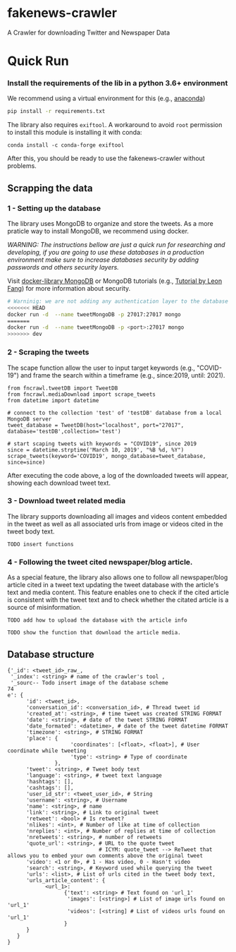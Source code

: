 # fakenews-crawler
A Crawler for downloading Twitter and Newspaper Data

# Quick Run

### Install the requirements of the lib in a python 3.6+ environment

We recommend using a virtual environment for this (e.g., [anaconda](https://www.anaconda.com/products/individual))

``` bash
pip install -r requirements.txt
```

The library also requires `exiftool`. A workaround to avoid `root` permission to install this module is installing it with conda:

```
conda install -c conda-forge exiftool
```

After this, you should be ready to use the fakenews-crawler without problems.

## Scrapping the data

### 1 -  Setting up the database

The library uses MongoDB to organize and store the tweets.
As a more praticle way to install MongoDB, we recommend using docker.

*WARNING: The instructions bellow are just a quick run for researching and developing, if you are going to use these databases in a production environment make sure to increase databases security by adding passwords and others security layers.*

Visit [docker-library MongoDB](https://github.com/docker-library/docs/blob/master/mongo/README.md#what-is-mongodb)  or MongoDB tutorials (e.g., [Tutorial by Leon Fang](https://medium.com/@leonfeng/set-up-a-secured-mongodb-container-e895807054bd)) for more information about security.

```bash
# Warninig: we are not adding any authentication layer to the database
<<<<<<< HEAD
docker run -d  --name tweetMongoDB -p 27017:27017 mongo
=======
docker run -d  --name tweetMongoDB -p <port>:27017 mongo
>>>>>>> dev
```

### 2 - Scraping the tweets
The scape function allow the user to input target keywords (e.g., "COVID-19") and frame the search within a 
timeframe (e.g., since:2019, until: 2021).

```
from fncrawl.tweetDB import TweetDB
from fncrawl.mediaDownload import scrape_tweets
from datetime import datetime

# connect to the collection 'test' of 'testDB' database from a local MongoDB server
tweet_database = TweetDB(host="localhost", port="27017", database='testDB',collection='test')

# start scaping tweets with keywords = "COVID19", since 2019
since = datetime.strptime('March 10, 2019', "%B %d, %Y")
scrape_tweets(keyword='COVID19', mongo_database=tweet_database, since=since)
```

After executing the code above, a log of the downloaded tweets will appear, showing each download tweet text.



### 3 - Download tweet related media
The library supports downloading all images and videos content embedded in the tweet as well as all associated
urls from image or videos cited  in the tweet body text.

```
TODO insert functions
```

### 4 - Following the tweet cited newspaper/blog article.
As a special feature, the library also allows one to follow all newspaper/blog article cited in a tweet text 
updating the tweet database with the article's text and media content.
This feature enables one to check if the cited article is consistent with the tweet text and 
to check whether the citated article is a source of misinformation.


```
TODO add how to upload the database with the article info
```

```
TODO show the function that download the article media.
```


## Database structure

```
{'_id': <tweet_id>_raw_,
 '_index': <string> # name of the crawler's tool ,
 '_sourc-- Todo insert image of the database scheme
74
e': {
      'id': <tweet_id>,
      'conversation_id': <conversation_id>, # Thread tweet id
      'created_at': <string>, # time tweet was created STRING FORMAT
      'date': <string>, # date of the tweet STRING FORMAT
      'date_formated': <datetime>, # date of the tweet datetime FORMAT
      'timezone': <string>, # STRING FORMAT
      'place': {
                    'coordinates': [<float>, <float>], # User coordinate while tweeting
                    'type': <string> # Type of coordinate
               },
      'tweet': <string>, # Tweet body text
      'language': <string>, # tweet text language
      'hashtags': [],
      'cashtags': [],
      'user_id_str': <tweet_user_id>, # String
      'username': <string>, # Username
      'name': <string>, # name
      'link': <string>, # Link to original tweet
      'retweet': <bool> # Is retweet?
      'nlikes': <int>, # Number of like at time of collection
      'nreplies': <int>, # Number of replies at time of collection
      'nretweets': <string>, # number of retweets
      'quote_url': <string>, # URL to the quote tweet
                             # ICYM: quote_tweet --> ReTweet that allows you to embed your own comments above the original tweet
      'video': <1 or 0>, # 1 - Has video, 0 - Hasn't video
      'search': <string>, # Keyword used while querying the tweet
      'urls': <list>, # List of urls cited in the tweet body text,
      'urls_article_content': {
            <url_1>:
                  {'text': <string> # Text found on 'url_1'
                   'images': [<string>] # List of image urls found on 'url_1'
                   'videos': [<string] # List of videos urls found on 'url_1'
                  }
      }
   }
}

```



